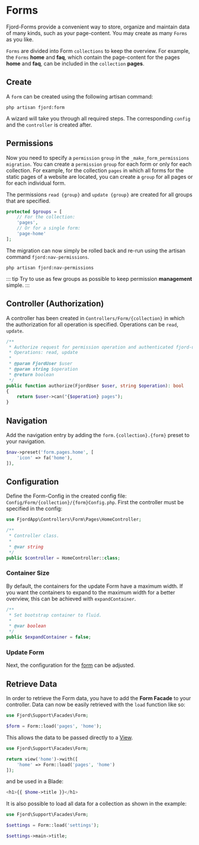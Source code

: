 # Forms

Fjord-Forms provide a convenient way to store, organize and maintain data of many kinds, such as your page-content. You may create as many `Forms` as you like.

`Forms` are divided into Form `collections` to keep the overview. For example, the `Forms` **home** and **faq**, which contain the page-content for the pages **home** and **faq**, can be included in the `collection` **pages**.

## Create

A `form` can be created using the following artisan command:

```shell
php artisan fjord:form
```

A wizard will take you through all required steps. The corresponding `config` and the `controller` is created after.

## Permissions

Now you need to specify a `permission` `group` in the `_make_form_permissions` `migration`. You can create a `permission` `group` for each form or only for each collection. For example, for the collection `pages` in which all forms for the static pages of a website are located, you can create a `group` for all pages or for each individual form.

The permissions `read {group}` and `update {group}` are created for all groups that are specified.

```php
protected $groups = [
    // For the collection:
    'pages',
    // Or for a single form:
    'page-home'
];
```

The migration can now simply be rolled back and re-run using the artisan command `fjord:nav-permissions`.

```shell
php artisan fjord:nav-permissions
```

::: tip
Try to use as few groups as possible to keep permission **management** simple.
:::

## Controller (Authorization)

A controller has been created in `Controllers/Form/{collection}` in which the authorization for all operation is specified. Operations can be `read`, `update`.

```php
/**
 * Authorize request for permission operation and authenticated fjord-user.
 * Operations: read, update
 *
 * @param FjordUser $user
 * @param string $operation
 * @return boolean
 */
public function authorize(FjordUser $user, string $operation): bool
{
    return $user->can("{$operation} pages");
}
```

## Navigation

Add the navigation entry by adding the `form.{collection}.{form}` preset to your navigation.

```php
$nav->preset('form.pages.home', [
    'icon' => fa('home'),
]),
```

## Configuration

Define the Form-Config in the created config file: `Config/Form/{collection}/{form}Config.php`. First the controller must be specified in the config:

```php
use FjordApp\Controllers\Form\Pages\HomeController;

/**
 * Controller class.
 *
 * @var string
 */
public $controller = HomeController::class;
```

### Container Size

By default, the containers for the update Form have a maximum width. If you want the containers to expand to the maximum width for a better overview, this can be achieved with `expandContainer`.

```php
/**
 * Set bootstrap container to fluid.
 *
 * @var boolean
 */
public $expandContainer = false;
```

### Update Form

Next, the configuration for the [form](/guide/crud/config-form.html) can be adjusted.

## Retrieve Data

In order to retrieve the Form data, you have to add the **Form Facade** to your controller.
Data can now be easily retrieved with the `load` function like so:

```php
use Fjord\Support\Facades\Form;

$form = Form::load('pages', 'home');
```

This allows the data to be passed directly to a [View](https://laravel.com/docs/7.x/blade#displaying-data).

```php
use Fjord\Support\Facades\Form;

return view('home')->with([
    'home' => Form::load('pages', 'home')
]);
```

and be used in a Blade:

```php
<h1>{{ $home->title }}</h1>
```

It is also possible to load all data for a collection as shown in the example:

```php
use Fjord\Support\Facades\Form;

$settings = Form::load('settings');

$settings->main->title;
```
